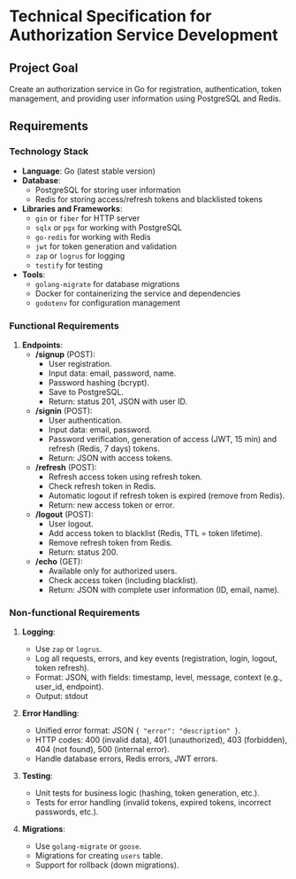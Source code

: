 # Technical Specification for Authorization Service Development

## Project Goal
Create an authorization service in Go for registration, authentication, token management, and providing user information using PostgreSQL and Redis.

## Requirements

### Technology Stack
- **Language**: Go (latest stable version)
- **Database**:
  - PostgreSQL for storing user information
  - Redis for storing access/refresh tokens and blacklisted tokens
- **Libraries and Frameworks**:
  - `gin` or `fiber` for HTTP server
  - `sqlx` or `pgx` for working with PostgreSQL
  - `go-redis` for working with Redis
  - `jwt` for token generation and validation
  - `zap` or `logrus` for logging
  - `testify` for testing
- **Tools**:
  - `golang-migrate` for database migrations
  - Docker for containerizing the service and dependencies
  - `godotenv` for configuration management

### Functional Requirements
1. **Endpoints**:
   - **/signup** (POST):
     - User registration.
     - Input data: email, password, name.
     - Password hashing (bcrypt).
     - Save to PostgreSQL.
     - Return: status 201, JSON with user ID.
   - **/signin** (POST):
     - User authentication.
     - Input data: email, password.
     - Password verification, generation of access (JWT, 15 min) and refresh (Redis, 7 days) tokens.
     - Return: JSON with access tokens.
   - **/refresh** (POST):
     - Refresh access token using refresh token.
     - Check refresh token in Redis.
     - Automatic logout if refresh token is expired (remove from Redis).
     - Return: new access token or error.
   - **/logout** (POST):
     - User logout.
     - Add access token to blacklist (Redis, TTL = token lifetime).
     - Remove refresh token from Redis.
     - Return: status 200.
   - **/echo** (GET):
     - Available only for authorized users.
     - Check access token (including blacklist).
     - Return: JSON with complete user information (ID, email, name).

### Non-functional Requirements
1. **Logging**:
   - Use `zap` or `logrus`.
   - Log all requests, errors, and key events (registration, login, logout, token refresh).
   - Format: JSON, with fields: timestamp, level, message, context (e.g., user_id, endpoint).
   - Output: stdout

2. **Error Handling**:
   - Unified error format: JSON `{ "error": "description" }`.
   - HTTP codes: 400 (invalid data), 401 (unauthorized), 403 (forbidden), 404 (not found), 500 (internal error).
   - Handle database errors, Redis errors, JWT errors.

3. **Testing**:
   - Unit tests for business logic (hashing, token generation, etc.).
   - Tests for error handling (invalid tokens, expired tokens, incorrect passwords, etc.).

4. **Migrations**:
   - Use `golang-migrate` or `goose`.
   - Migrations for creating `users` table.
   - Support for rollback (down migrations).

